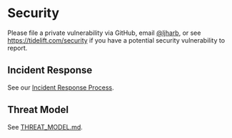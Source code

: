 # Security

Please file a private vulnerability via GitHub, email [@ljharb](https://github.com/ljharb), or see https://tidelift.com/security if you have a potential security vulnerability to report.

## Incident Response

See our [Incident Response Process](.github/INCIDENT_RESPONSE_PROCESS.md).

## Threat Model

See [THREAT_MODEL.md](./THREAT_MODEL.md).
